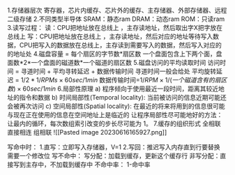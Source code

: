 1.存储器层次
	寄存器，芯片内缓存、芯片外的缓存、主存储器、外部存储器、远程二级存储
2.不同类型半导体
SRAM：静态ram
DRAM：动态ram
ROM：只读ram
3.读写过程：
	读：CPU把地址放在总线上 ，主存读地址，然后取出字X把字放在总线上
	写：CPU把地址放在总线上 ，主存读地址，然后对应的地址等待写入数据，CPU把写入的数据放在总线上，主存读到需要写入的数据，然后写入对应的的地址处
 4.磁盘容量 = 每个扇区的字节数\*扇区数
	 一个盘面包含上下两个面，盘面数\*2\*一个盘面的磁道数\*一个磁道的扇区数
 5.磁盘访问的平均读取时间
	 访问时间 = 寻道时间 + 平均寻转延迟 + 数据传输时间
	 寻道时间一般会给处
	 平均旋转延迟 = $1/2*1/RPMs\times60sec/1min$
	 数据传输时间=$1/RPM\times1/(一个磁道含有的扇区数)\times60sec/1min$
 6.局部性原理
	 a) 程序倾向于使用最近一段时间，距离其较近地址的指令和数据
	b) 时间局部性(Temporal locality): 当前被访问的信息近期可能还会被再次访问
	c) 空间局部性(Spatial locality): 在最近的将来将用到的信息很可能与现在正在使用的信息在空间地址上是临近的
	让程序局部性尽可能地好的方法：让最内的循环，每次数组索引改变的步长尽可能为 1。
 7.缓存的组织形式
	 全相联
	 直接相连
	 组相联
 ![[Pasted image 20230616165927.png]]
 
 写命中时：
	 1.直写：立即写入存储器，V=1
	 2.写回：推迟写入内存直到行要替换
		 需要一个修改位
 写不命中：
	 写分配：加载到缓存，更新这个缓存行
	 非写分配：直接写到主存中，不加载到缓存中
 不命中率：
	 1-命中率
	 
	 
	